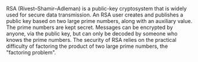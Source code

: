 RSA (Rivest–Shamir–Adleman) is a public-key cryptosystem that is widely used for secure data transmission. An RSA user creates and publishes a public key based on two large prime numbers, along with an auxiliary value. The prime numbers are kept secret. Messages can be encrypted by anyone, via the public key, but can only be decoded by someone who knows the prime numbers. 
The security of RSA relies on the practical difficulty of factoring the product of two large prime numbers, the "factoring problem". 
